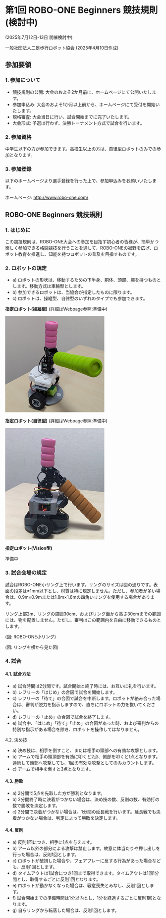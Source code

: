 # 第1回 ROBO-ONE Beginners 競技規則 (検討中)

(2025年7月12日-13日 開催検討中)

一般社団法人二足歩行ロボット協会 (2025年4月10日作成)

## 参加要領
### 1. 参加について

- 競技規則の公開: 大会のおよそ2か月前に、ホームページにて公開いたします。
- 参加申込み: 大会のおよそ1か月以上前から、ホームページにて受付を開始いたします。
- 規格審査: 大会当日に行い、試合開始までに完了いたします。
- 大会形式: 予選は行わず、決勝トーナメント方式で試合を行います。

### 2. 参加資格

中学生以下の方が参加できます。高校生以上の方は、自律型ロボットのみでの参加となります。

### 3. 参加登録

以下のホームページより選手登録を行った上で、参加申込みをお願いいたします。

ホームページ: http://www.robo-one.com/

## ROBO-ONE Beginners 競技規則
### 1. はじめに

この競技規則は、ROBO-ONE大会への参加を目指す初心者の皆様が、簡単かつ楽しく参加できる格闘競技を行うことを通して、ROBO-ONEの裾野を広げ、ロボット教育を推進し、知能を持つロボットの普及を目指すものです。

### 2. ロボットの規定

- a) ロボットの形状は、移動するための下半身、胴体、頭部、腕を持つものとします。移動方式は車輪型とします。
- b) 参加できるロボットは、当協会が指定したものに限ります。
- c) ロボットは、操縦型、自律型のいずれのタイプでも参加できます。
   
__指定ロボット(操縦型)__ (詳細はWebpage参照:準備中)

![robo](robo-beginner_pic/robo1.png)

__指定ロボット(自律型)__ (詳細はWebpage参照:準備中)

![robo](robo-beginner_pic/auto1.png)

__指定ロボット(Vision型)__

準備中

### 3. 試合会場の規定

試合はROBO-ONE小リング上で行います。リングのサイズは図の通りです。表面の段差は±1mm以下とし、材質は特に規定しません。ただし、参加者が多い場合は、0.9m×0.9mまたは1.8m×1.8mの四角いリングを使用する場合があります。

リング上部2m、リングの周囲30cm、およびリング面から高さ30cmまでの範囲には、物を配置しません。ただし、審判はこの範囲内を自由に移動できるものとします。

(図: ROBO-ONE小リング)

(図: リングを横から見た図)

### 4. 試合

#### 4.1. 試合方法

- a) 試合時間は2分間です。試合開始と終了時には、お互いに礼を行います。
- b) レフリーの「はじめ」の合図で試合を開始します。
- c) レフリーの「待て」の合図で試合を中断します。ロボットが絡み合った場合は、審判が脱力を指示しますので、直ちにロボットの力を抜いてください。
- d) レフリーの「止め」の合図で試合を終了します。
- e) 試合中、「はじめ」「待て」「止め」の合図があった時、および審判からの特別な指示がある場合を除き、ロボットを操作してはなりません。

4.2. 決め技

- a) 決め技は、相手を倒すこと、または相手の頭部への有効な攻撃とします。
- b) アームで相手の頭頂部を有効に叩くと2点、側部を叩くと1点となります。連続して頭部へ攻撃しても、1回の有効な攻撃としてのみカウントします。
- c) アームで相手を倒すと3点となります。

#### 4.3. 勝敗

- a) 2分間で5点を先取した方が勝利となります。
- b) 2分間終了時に決着がつかない場合は、決め技の数、反則の数、有効打の数で勝敗を決定します。
- c) 2分間で決着がつかない場合は、1分間の延長戦を行います。延長戦でも決着がつかない場合は、判定によって勝敗を決定します。

#### 4.4. 反則

- a) 反則1回につき、相手に1点を与えます。
- b) アーム以外の部分による攻撃は禁止します。故意に体当たりや押し出しを行った場合は、反則1回とします。
- c) ロボットが破損した場合や、フェアプレーに反する行為があった場合なども、反則1回とします。
- d) タイムアウトは1試合につき1回まで取得できます。タイムアウトは1回1分間とし、取得するごとに反則1回となります。
- e) ロボットが動かなくなった場合は、戦意喪失とみなし、反則1回とします。
- f) 試合開始までの準備時間は1分以内とし、1分を経過するごとに反則1回となります。
- g) 自らリングから転落した場合は、反則1回とします。
